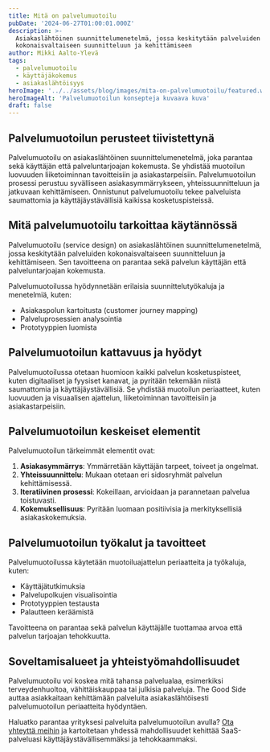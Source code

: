 ```yaml
---
title: Mitä on palvelumuotoilu
pubDate: '2024-06-27T01:00:01.000Z'
description: >-
  Asiakaslähtöinen suunnittelumenetelmä, jossa keskitytään palveluiden
  kokonaisvaltaiseen suunnitteluun ja kehittämiseen
author: Mikki Aalto-Ylevä
tags:
  - palvelumuotoilu
  - käyttäjäkokemus
  - asiakaslähtöisyys
heroImage: '../../assets/blog/images/mita-on-palvelumuotoilu/featured.webp'
heroImageAlt: 'Palvelumuotoilun konsepteja kuvaava kuva'
draft: false
---
```


## Palvelumuotoilun perusteet tiivistettynä

Palvelumuotoilu on asiakaslähtöinen suunnittelumenetelmä, joka parantaa sekä käyttäjän että palveluntarjoajan kokemusta. Se yhdistää muotoilun luovuuden liiketoiminnan tavoitteisiin ja asiakastarpeisiin. Palvelumuotoilun prosessi perustuu syvälliseen asiakasymmärrykseen, yhteissuunnitteluun ja jatkuvaan kehittämiseen. Onnistunut palvelumuotoilu tekee palveluista saumattomia ja käyttäjäystävällisiä kaikissa kosketuspisteissä.

## Mitä palvelumuotoilu tarkoittaa käytännössä

Palvelumuotoilu (service design) on asiakaslähtöinen suunnittelumenetelmä, jossa keskitytään palveluiden kokonaisvaltaiseen suunnitteluun ja kehittämiseen. Sen tavoitteena on parantaa sekä palvelun käyttäjän että palveluntarjoajan kokemusta. 

Palvelumuotoilussa hyödynnetään erilaisia suunnittelutyökaluja ja menetelmiä, kuten:

- Asiakaspolun kartoitusta (customer journey mapping)
- Palveluprosessien analysointia 
- Prototyyppien luomista

## Palvelumuotoilun kattavuus ja hyödyt

Palvelumuotoilussa otetaan huomioon kaikki palvelun kosketuspisteet, kuten digitaaliset ja fyysiset kanavat, ja pyritään tekemään niistä saumattomia ja käyttäjäystävällisiä. Se yhdistää muotoilun periaatteet, kuten luovuuden ja visuaalisen ajattelun, liiketoiminnan tavoitteisiin ja asiakastarpeisiin.

## Palvelumuotoilun keskeiset elementit

Palvelumuotoilun tärkeimmät elementit ovat:

1. **Asiakasymmärrys**: Ymmärretään käyttäjän tarpeet, toiveet ja ongelmat.
2. **Yhteissuunnittelu**: Mukaan otetaan eri sidosryhmät palvelun kehittämisessä.
3. **Iteratiivinen prosessi**: Kokeillaan, arvioidaan ja parannetaan palvelua toistuvasti.
4. **Kokemuksellisuus**: Pyritään luomaan positiivisia ja merkityksellisiä asiakaskokemuksia.

## Palvelumuotoilun työkalut ja tavoitteet

Palvelumuotoilussa käytetään muotoiluajattelun periaatteita ja työkaluja, kuten:

- Käyttäjätutkimuksia
- Palvelupolkujen visualisointia
- Prototyyppien testausta 
- Palautteen keräämistä

Tavoitteena on parantaa sekä palvelun käyttäjälle tuottamaa arvoa että palvelun tarjoajan tehokkuutta.

## Soveltamisalueet ja yhteistyömahdollisuudet

Palvelumuotoilu voi koskea mitä tahansa palvelualaa, esimerkiksi terveydenhuoltoa, vähittäiskauppaa tai julkisia palveluja. The Good Side auttaa asiakkaitaan kehittämään palveluita asiakaslähtöisesti palvelumuotoilun periaatteita hyödyntäen.

Haluatko parantaa yrityksesi palveluita palvelumuotoilun avulla? [Ota yhteyttä meihin](/contact) ja kartoitetaan yhdessä mahdollisuudet kehittää SaaS-palveluasi käyttäjäystävällisemmäksi ja tehokkaammaksi.